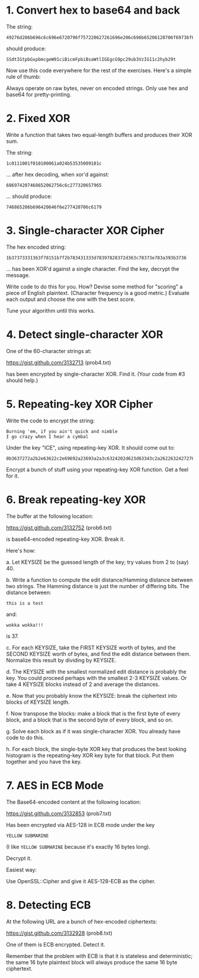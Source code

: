 # 1. Convert hex to base64 and back

The string:

```
49276d206b696c6c696e6720796f757220627261696e206c696b65206120706f69736f6e6f7573206d757368726f6f6d
```

should produce:

```
SSdtIGtpbGxpbmcgeW91ciBicmFpbiBsaWtlIGEgcG9pc29ub3VzIG11c2hyb29t
```

Now use this code everywhere for the rest of the exercises.  Here's a simple rule of thumb:

Always operate on raw bytes, never on encoded strings.  Only use hex and base64 for pretty-printing.

# 2. Fixed XOR

Write a function that takes two equal-length buffers and produces their XOR sum.

The string:

```
1c0111001f010100061a024b53535009181c
```

... after hex decoding, when xor'd against:

```
686974207468652062756c6c277320657965
```

... should produce:

```
746865206b696420646f6e277420706c6179
```

# 3. Single-character XOR Cipher

The hex encoded string:

```
1b37373331363f78151b7f2b783431333d78397828372d363c78373e783a393b3736
```

... has been XOR'd against a single character.  Find the key, decrypt the message.

Write code to do this for you.  How?  Devise some method for "scoring" a piece of English plaintext.
(Character frequency is a good metric.)  Evaluate each output and choose the one with the best
score.

Tune your algorithm until this works.

# 4. Detect single-character XOR

One of the 60-character strings at:

https://gist.github.com/3132713 (prob4.txt)

has been encrypted by single-character XOR.  Find it.  (Your code from #3 should help.)

# 5. Repeating-key XOR Cipher

Write the code to encrypt the string:

```
Burning 'em, if you ain't quick and nimble
I go crazy when I hear a cymbal
```

Under the key "ICE", using repeating-key XOR.  It should come out to:

```
0b3637272a2b2e63622c2e69692a23693a2a3c6324202d623d63343c2a26226324272765272a282b2f20430a652e2c652a3124333a653e2b2027630c692b
```

Encrypt a bunch of stuff using your repeating-key XOR function.  Get a feel for it.

# 6. Break repeating-key XOR

The buffer at the following location:

https://gist.github.com/3132752 (prob6.txt)

is base64-encoded repeating-key XOR.  Break it.

Here's how:

a. Let KEYSIZE be the guessed length of the key; try values from 2 to (say) 40.

b. Write a function to compute the edit distance/Hamming distance between two strings.  The Hamming
distance is just the number of differing bits.  The distance between:

```
this is a test
```

and:

```
wokka wokka!!!
```

is 37.

c. For each KEYSIZE, take the FIRST KEYSIZE worth of bytes, and the SECOND KEYSIZE worth of bytes,
and find the edit distance between them.  Normalize this result by dividing by KEYSIZE.

d. The KEYSIZE with the smallest normalized edit distance is probably the key.  You could proceed
perhaps with the smallest 2-3 KEYSIZE values.  Or take 4 KEYSIZE blocks instead of 2 and average the
distances.

e. Now that you probably know the KEYSIZE: break the ciphertext into blocks of KEYSIZE length.

f. Now transpose the blocks: make a block that is the first byte of every block, and a block that is
the second byte of every block, and so on.

g. Solve each block as if it was single-character XOR.  You already have code to do this.

h. For each block, the single-byte XOR key that produces the best looking histogram is the
repeating-key XOR key byte for that block.  Put them together and you have the key.

# 7. AES in ECB Mode

The Base64-encoded content at the following location:

https://gist.github.com/3132853 (prob7.txt)

Has been encrypted via AES-128 in ECB mode under the key

```
YELLOW SUBMARINE
```

(I like `YELLOW SUBMARINE` because it's exactly 16 bytes long).

Decrypt it.

Easiest way:

Use OpenSSL::Cipher and give it AES-128-ECB as the cipher.

# 8. Detecting ECB

At the following URL are a bunch of hex-encoded ciphertexts:

https://gist.github.com/3132928 (prob8.txt)

One of them is ECB encrypted. Detect it.

Remember that the problem with ECB is that it is stateless and deterministic; the same 16 byte
plaintext block will always produce the same 16 byte ciphertext.

<!-- vim: set tw=100: -->
